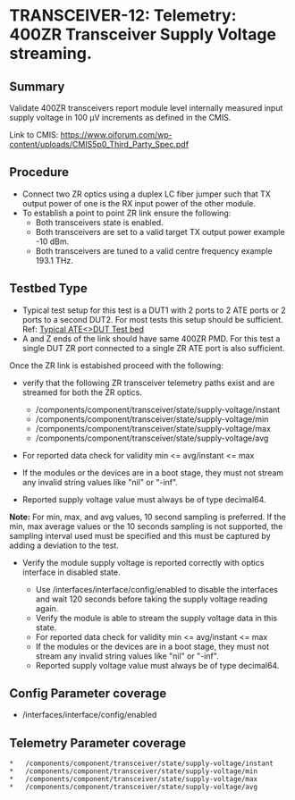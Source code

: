 # TRANSCEIVER-12: Telemetry: 400ZR Transceiver Supply Voltage streaming.

## Summary

Validate 400ZR transceivers report module level internally measured input supply
voltage in 100 µV increments as defined in the CMIS.

Link to CMIS:
https://www.oiforum.com/wp-content/uploads/CMIS5p0_Third_Party_Spec.pdf

## Procedure

*   Connect two ZR optics using a duplex LC fiber jumper such that TX
    output power of one is the RX input power of the other module.
*   To establish a point to point ZR link ensure the following:
      * Both transceivers state is enabled.
      * Both transceivers are set to a valid target TX output power
        example -10 dBm.
      * Both transceivers are tuned to a valid centre frequency
        example 193.1 THz.

## Testbed Type
*   Typical test setup for this test is a DUT1 with 2 ports to 2 ATE ports or 2
    ports to a second DUT2. For most tests this setup should be sufficient.
    Ref: [Typical ATE<>DUT Test bed](https://github.com/openconfig/featureprofiles/blob/main/topologies/atedut_2.testbed)
*   A and Z ends of  the link should have same 400ZR PMD. For this test a
    single DUT ZR port connected to a single ZR ATE port is also sufficient. 

Once the ZR link is estabished proceed with the following:
*  verify that the following ZR transceiver telemetry paths exist and are
   streamed for both the ZR optics.
    *   /components/component/transceiver/state/supply-voltage/instant
    *   /components/component/transceiver/state/supply-voltage/min
    *   /components/component/transceiver/state/supply-voltage/max
    *   /components/component/transceiver/state/supply-voltage/avg
*   For reported data check for validity min <= avg/instant <= max

*   If the modules or the devices are in a boot stage, they must not stream
    any invalid string values like "nil" or "-inf".
*   Reported supply voltage value must always be of type decimal64.


**Note:** For min, max, and avg values, 10 second sampling is preferred. If the
          min, max average values or the 10 seconds sampling is not supported,
          the sampling interval used must be specified and this must be
          captured by adding a deviation to the test.


*   Verify the module supply voltage is reported correctly with optics
    interface in disabled state.

    *   Use /interfaces/interface/config/enabled to disable the interfaces and
        wait 120 seconds before taking the supply voltage reading again.
    *   Verify the module is able to stream the supply voltage data in this
        state.
    *   For reported data check for validity min <= avg/instant <= max
    *   If the modules or the devices are in a boot stage, they must not stream
        any invalid string values like "nil" or "-inf".
    *   Reported supply voltage value must always be of type decimal64. 

## Config Parameter coverage

*   /interfaces/interface/config/enabled

## Telemetry Parameter coverage

    *   /components/component/transceiver/state/supply-voltage/instant
    *   /components/component/transceiver/state/supply-voltage/min
    *   /components/component/transceiver/state/supply-voltage/max
    *   /components/component/transceiver/state/supply-voltage/avg